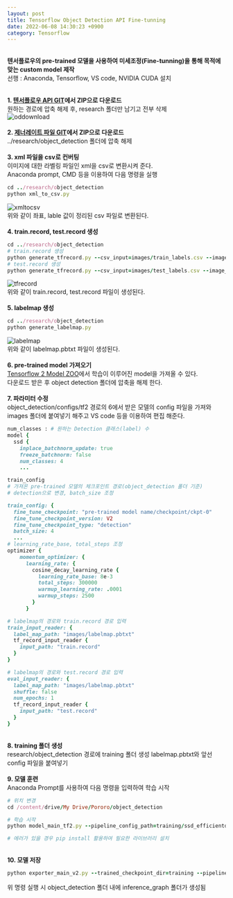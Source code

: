 ```yaml
---
layout: post
title: Tensorflow Object Detection API Fine-tunning
date: 2022-06-08 14:30:23 +0900
category: Tensorflow
---
```

&nbsp;  
**텐서플로우의 pre-trained 모델을 사용하여 미세조정(Fine-tunning)을 통해 목적에 맞는 custom model 제작**  
선행 : Anaconda, Tensorflow, VS code,  NVIDIA CUDA 설치  
&nbsp;  

**1. [텐서플로우 API GIT](https://github.com/tensorflow/models)에서 ZIP으로 다운로드**  
원하는 경로에 압축 해제 후, research 폴더만 남기고 전부 삭제  
![oddownload](/images/oddownload.jpg)  
&nbsp;  
**2. [제너레이트 파일 GIT](https://github.com/hojihun5516/object_detection_setting)에서 ZIP으로 다운로드**   
../research/object_detection 폴더에 압축 해제  
&nbsp;  
**3. xml 파일을 csv로 컨버팅**  
이미지에 대한 라벨링 파일인 xml을 csv로 변환시켜 준다.  
Anaconda prompt, CMD 등을 이용하여 다음 명령을 실행  
```ruby
cd ../research/object_detection
python xml_to_csv.py
```
![xmltocsv](/images/xmltocsv.jpg)  
위와 같이 좌표, lable 값이 정리된 csv 파일로 변환된다.  
&nbsp;  
**4. train.record, test.record 생성**  
```ruby
cd ../research/object_detection
# train.record 생성
python generate_tfrecord.py --csv_input=images/train_labels.csv --image_dir=images/train --output_path=train.record  
# test.record 생성
python generate_tfrecord.py --csv_input=images/test_labels.csv --image_dir=images/test --output_path=test.record  
```
![tfrecord](/images/tfrecord.jpg)  
위와 같이 train.record, test.record 파일이 생성된다.  
&nbsp;  
**5. labelmap 생성**  
```ruby
cd ../research/object_detection
python generate_labelmap.py
```
![labelmap](/images/labelmap.jpg)  
위와 같이 labelmap.pbtxt 파일이 생성된다.  
&nbsp;  
**6. pre-trained model 가져오기**  
[Tensorflow 2 Model ZOO](https://github.com/tensorflow/models/blob/master/research/object_detection/g3doc/tf2_detection_zoo.md)에서 학습이 이루어진 model을 가져올 수 있다.  
다운로드 받은 후 object detection 폴더에 압축을 해제 한다.  
&nbsp;  
**7. 파라미터 수정**  
object_detection/configs/tf2 경로의 6에서 받은 모델의 config 파일을 가져와  
images 폴더에 붙여넣기 해주고 VS code 등을 이용하여 편집 해준다.  
```ruby
num_classes : # 원하는 Detection 클래스(label) 수
model {
  ssd {
    inplace_batchnorm_update: true
    freeze_batchnorm: false
    num_classes: 4
    ...

train_config 
# 가져온 pre-trained 모델의 체크포인트 경로(object_detection 폴더 기준)
# detection으로 변경, batch_size 조정

train_config: {
  fine_tune_checkpoint: "pre-trained model name/checkpoint/ckpt-0"
  fine_tune_checkpoint_version: V2
  fine_tune_checkpoint_type: "detection"
  batch_size: 4
  ...
# learning_rate_base, total_steps 조정
optimizer {
    momentum_optimizer: {
      learning_rate: {
        cosine_decay_learning_rate {
          learning_rate_base: 8e-3
          total_steps: 300000
          warmup_learning_rate: .0001
          warmup_steps: 2500
        }
      }

# labelmap의 경로와 train.record 경로 입력
train_input_reader: {
  label_map_path: "images/labelmap.pbtxt"
  tf_record_input_reader {
    input_path: "train.record"
  }
}

# labelmap의 경로와 test.record 경로 입력
eval_input_reader: {
  label_map_path: "images/labelmap.pbtxt"
  shuffle: false
  num_epochs: 1
  tf_record_input_reader {
    input_path: "test.record"
  }
}
```
&nbsp;  
**8. training 폴더 생성**  
research/object_detection 경로에 training 폴더 생성
labelmap.pbtxt와 앞선 config 파일을 붙여넣기  
&nbsp;  
**9. 모델 훈련**  
Anaconda Prompt를 사용하여 다음 명령을 입력하여 학습 시작
```ruby
# 위치 변경
cd /content/drive/My Drive/Pororo/object_detection

# 학습 시작
python model_main_tf2.py --pipeline_config_path=training/ssd_efficientdet_d0_512x512_coco17_tpu-8.config --model_dir=training --alsologtostderr

# 에러가 있을 경우 pip install 활용하여 필요한 라이브러리 설치
```  
&nbsp;  
**10. 모델 저장**
```ruby
python exporter_main_v2.py --trained_checkpoint_dir=training --pipeline_config_path=training/ssd_efficientdet_d0_512x512_coco17_tpu-8.config --output_directory inference_graph
```
위 명령 실행 시 object_detection 폴더 내에 inference_graph 폴더가 생성됨
















